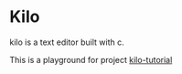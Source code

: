 # Kilo

kilo is a text editor built with c.

This is a playground for project [kilo-tutorial](https://github.com/snaptoken/kilo-tutorial)
